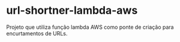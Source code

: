 # url-shortner-lambda-aws
Projeto que utiliza função lambda AWS como ponte de criação para encurtamentos de URLs.

